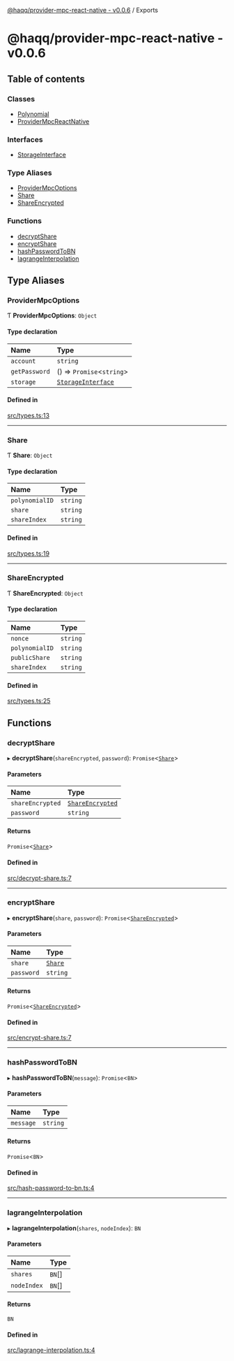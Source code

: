 [@haqq/provider-mpc-react-native - v0.0.6](README.md) / Exports

# @haqq/provider-mpc-react-native - v0.0.6

## Table of contents

### Classes

- [Polynomial](classes/Polynomial.md)
- [ProviderMpcReactNative](classes/ProviderMpcReactNative.md)

### Interfaces

- [StorageInterface](interfaces/StorageInterface.md)

### Type Aliases

- [ProviderMpcOptions](modules.md#providermpcoptions)
- [Share](modules.md#share)
- [ShareEncrypted](modules.md#shareencrypted)

### Functions

- [decryptShare](modules.md#decryptshare)
- [encryptShare](modules.md#encryptshare)
- [hashPasswordToBN](modules.md#hashpasswordtobn)
- [lagrangeInterpolation](modules.md#lagrangeinterpolation)

## Type Aliases

### ProviderMpcOptions

Ƭ **ProviderMpcOptions**: `Object`

#### Type declaration

| Name | Type |
| :------ | :------ |
| `account` | `string` |
| `getPassword` | () => `Promise`<`string`\> |
| `storage` | [`StorageInterface`](interfaces/StorageInterface.md) |

#### Defined in

[src/types.ts:13](https://github.com/haqq-network/haqq-wallet-provider-mpc-react-native/blob/c0d6e37/src/types.ts#L13)

___

### Share

Ƭ **Share**: `Object`

#### Type declaration

| Name | Type |
| :------ | :------ |
| `polynomialID` | `string` |
| `share` | `string` |
| `shareIndex` | `string` |

#### Defined in

[src/types.ts:19](https://github.com/haqq-network/haqq-wallet-provider-mpc-react-native/blob/c0d6e37/src/types.ts#L19)

___

### ShareEncrypted

Ƭ **ShareEncrypted**: `Object`

#### Type declaration

| Name | Type |
| :------ | :------ |
| `nonce` | `string` |
| `polynomialID` | `string` |
| `publicShare` | `string` |
| `shareIndex` | `string` |

#### Defined in

[src/types.ts:25](https://github.com/haqq-network/haqq-wallet-provider-mpc-react-native/blob/c0d6e37/src/types.ts#L25)

## Functions

### decryptShare

▸ **decryptShare**(`shareEncrypted`, `password`): `Promise`<[`Share`](modules.md#share)\>

#### Parameters

| Name | Type |
| :------ | :------ |
| `shareEncrypted` | [`ShareEncrypted`](modules.md#shareencrypted) |
| `password` | `string` |

#### Returns

`Promise`<[`Share`](modules.md#share)\>

#### Defined in

[src/decrypt-share.ts:7](https://github.com/haqq-network/haqq-wallet-provider-mpc-react-native/blob/c0d6e37/src/decrypt-share.ts#L7)

___

### encryptShare

▸ **encryptShare**(`share`, `password`): `Promise`<[`ShareEncrypted`](modules.md#shareencrypted)\>

#### Parameters

| Name | Type |
| :------ | :------ |
| `share` | [`Share`](modules.md#share) |
| `password` | `string` |

#### Returns

`Promise`<[`ShareEncrypted`](modules.md#shareencrypted)\>

#### Defined in

[src/encrypt-share.ts:7](https://github.com/haqq-network/haqq-wallet-provider-mpc-react-native/blob/c0d6e37/src/encrypt-share.ts#L7)

___

### hashPasswordToBN

▸ **hashPasswordToBN**(`message`): `Promise`<`BN`\>

#### Parameters

| Name | Type |
| :------ | :------ |
| `message` | `string` |

#### Returns

`Promise`<`BN`\>

#### Defined in

[src/hash-password-to-bn.ts:4](https://github.com/haqq-network/haqq-wallet-provider-mpc-react-native/blob/c0d6e37/src/hash-password-to-bn.ts#L4)

___

### lagrangeInterpolation

▸ **lagrangeInterpolation**(`shares`, `nodeIndex`): `BN`

#### Parameters

| Name | Type |
| :------ | :------ |
| `shares` | `BN`[] |
| `nodeIndex` | `BN`[] |

#### Returns

`BN`

#### Defined in

[src/lagrange-interpolation.ts:4](https://github.com/haqq-network/haqq-wallet-provider-mpc-react-native/blob/c0d6e37/src/lagrange-interpolation.ts#L4)

